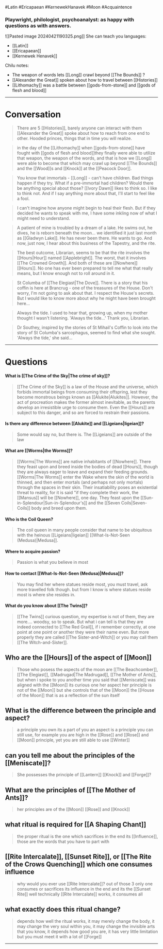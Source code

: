 #Latin #Ericapaean #KernewekHanavek #Moon #Acquaintence 
### Playwright, philologist, psychoanalyst: as happy with questions as with answers.

![[Pasted image 20240421190325.png]]
She can teach you languages:
- [[Latin]]
- [[Ericapaean]]
- [[Kernewek Henavek]] 

Chilu notes:
- The weapon of words lets [[Long]] crawl beyond [[The Bounds]] ?
- [[Alexander the Great]] spoken about how to travel between [[Histories]] 
- [[Lithomachy]] was a battle between [[gods-from-stone]] and [[gods of flesh and blood]]


______
# Conversation

>There are 5 [[Histories]], barely anyone can interact with them [[Alexander the Great]] spoke about how to reach from one end to other. Hooded princes, things that in time you will realize. 

>in the day of the [[Lithomachy]] when [[gods-from-stone]] have fought with [[gods of flesh and blood]]they finally were able to utilize that weapon, the weapon of the words, and that is how we [[Long]] were able to become that which may crawl up beyond [[The Bounds]] and the [[Wood]]s and [[Knock]] at the [[Peacock Door]].

>You know that immortals - [[Long]] - can't have children. Bad things happen if they try. What if a pre-immortal had children? Would there be anything special about those? [[Ivory Dawn]] likes to think so. I like to think not. And if I say anything more about that, I'll start to feel like a fool.

 >I can't imagine how anyone might begin to heal their flesh. But if they decided he wants to speak with me, I have some inkling now of what I might need to understand.
 
 >A patient of mine is troubled by a dream of a lake. He swims out, he dives, he is reborn beneath the moon… we identified it just last month as [[Gladwyn Lake]]. He has never been there. He wants to go. And now, just now, I hear about this business of the Tapestry, and the rite.

>The best outcome, Librarian, seems to be that the rite involves the [[Hours|Hour]] named [[Applebright]]. The worst, that it involves [[The Crowned Growth]]. And both of these are [[Nowhere]] [[Hours]]. No one has ever been prepared to tell me what that really means, but I know enough not to roll around in it.

>St Columba of [[The Elegiast|The Dove]]. There is a story that his coffin is here at Brancrug - one of the treasures of the House. Don't worry, I'm not going to ask about that. I respect the House's secrets. But I would like to know more about why he might have been brought here…

>Always the tide. I used to hear that, growing up, when my mother thought I wasn't listening.  'Always the tide…' Thank you, Librarian.
  
>Dr Southey, inspired by the stories of St Mihail's Coffin to look into the story of St Columba's sarcophagus, seemed to find what she sought. 'Always the tide,' she said...

______
# Questions
#### What is [[The Crime of the Sky|The crime of sky]]?
>[[The Crime of the Sky]] is a law of the House and the universe, which forbids immortal beings from consuming their offspring, lest they become monstrous beings known as [[Alukite|Alukites]]. However, the act of procreation makes the former almost inevitable, as the parents develop an irresistible urge to consume them. Even the [[Hours]] are subject to this danger, and so are forced to restrain their passions.
#### Is there any difference between [[Alukite]] and [[Ligeians|ligeian]]?
>Some would say no, but there is. The [[Ligeians]] are outside of the law
#### What are [[Worms|the Worms]]?
>[[Worms|The Worms]] are native inhabitants of [[Nowhere]]. There they feast upon and breed inside the bodies of dead [[Hours]], though they are always eager to leave and expand their feeding grounds. [[Worms|The Worms]] enter the Wake where the skin of the world is thinned, and then enter mortals (and perhaps not only mortals) through the spaces in their skin. Their insatiability poses an existential threat to reality, for it is said "if they complete their work, the [[Mansus]] will be [[Nowhere]], one day. They feast upon the [[Sun-in-Splendour|Sun-in-Splendour's]] and the [[Seven Coils|Seven-Coils]] body and breed upon them.
#### Who is the Coil Queen?
>The coil queen in many people consider that name to be ubiquitous with the heinous [[Ligeians|ligeian]] [[What-Is-Not-Seen (Medusa)|Medusa]].
#### Where to acquire passion?
>Passion is what you believe in most
#### How to contact [[What-Is-Not-Seen (Medusa)|Medusa]]?
>You may find her where statues reside most, you must travel, ask more travelled folk though. but from I know is where statues reside most is where she resides in.
#### What do you know about [[The Twins]]?
>[[The Twins]] curious question, my expertise is not of them, they are more.... woodsy, so to speak. But what i can tell is that they are indeed connected to [[The Red Grail]], if i remember correctly, at one point at one point or another they were their name even. But more properly they are called [[The Sister-and-Witch]] or you may call them [[The Witch-and-Sister]].
## Who are the [[Hours]] of the aspect of [[Moon]]
>Those who posess the aspects of the moon are [[The Beachcomber]], [[The Elegiast]], [[Madrugad|The Madrugad]], [[The Mother of Ants]], 
>but when i spoke to you another time you said that [[Meniscate]] was aligned with the [[Moon]]
>its curious one her aspect her principle is not of the [[Moon]] but she controls that of the [[Moon]] the [[House of the Moon]] that is as a reflection of the sun itself
## What is the difference between the principle and aspect?
> a principle you own its a part of you an aspect is a principle you can still use, for example you are high in the [[Rose]] and [[Rose]] and [[Moon]] principle, yet you are still able to use [[Winter]]
## can you tell me about the principles of the [[Meniscate]]?
>She possesses the principle of [[Lantern]] [[Knock]] and [[Forge]]?
## What are the principles of [[The Mother of Ants]]?
>her principles are of the [[Moon]] [[Rose]] and [[Knock]]
## what ritual is required for [[A Shaping Chant]]
>the proper ritual is the one which sacrifices in the end its [[Influence]], those are the words that you have to part with
## [[Rite Intercalate]], [[Sunset Rite]], or [[The Rite of the Crows Quenching]] which one consumes influence
>why would you ever use [[Rite Intercalate]]?
>out of those 3 only one consumes or sacrifices its influence in the end and its the [[Sunset Rite]]
>well technically [[Rite Intercalate]] works, it consumes all
## what exactly does this ritual change?
>depends how well the ritual works, it may merely change the body, it may change the very soul within you, it may change the invisible arts that you know, it depends how good you are, it has very little limitation but you must meet it with a lot of [[Forge]]

______
